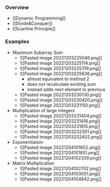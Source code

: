 ### Overview
+ [[Dynamic Programming]]
+ [[Divide&Conquer]]
+ [[Scanline Principle]]

### Examples
+ Maximum Subarray Sum
	+ ![[Pasted image 20221203225046.png]]
	+ ![[Pasted image 20221203225114.png]]
	+ ![[Pasted image 20221203225319.png]]
	+ ![[Pasted image 20221203225636.png]]
		+ almost equivalent to method 2
		+ does not recalculate existing sum
		+ instead adds next element to previous
	+ ![[Pasted image 20221203230130.png]]
	+ ![[Pasted image 20221203230420.png]]
	+ ![[Pasted image 20221203231150.png]]
+ Multiplication of large integers
	+ ![[Pasted image 20221203231404.png]]
	+ ![[Pasted image 20221203231416.png]]
	+ ![[Pasted image 20221203231815.png]]
	+ ![[Pasted image 20221203232301.png]]
	+ ![[Pasted image 20221203232402.png]]
+ Exponentiation
	+ ![[Pasted image 20221204101602.png]]
	+ ![[Pasted image 20221204101851.png]]
	+ ![[Pasted image 20221204102339.png]]
+ Matrix Multiplication
	+ ![[Pasted image 20221204102702.png]]
	+ ![[Pasted image 20221204103051.png]]
	+ ![[Pasted image 20221204104842.png]]

